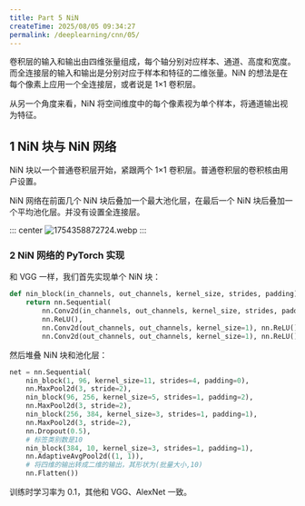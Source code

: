 ```yaml
---
title: Part 5 NiN
createTime: 2025/08/05 09:34:27
permalink: /deeplearning/cnn/05/
---
```


卷积层的输入和输出由四维张量组成，每个轴分别对应样本、通道、高度和宽度。而全连接层的输入和输出是分别对应于样本和特征的二维张量。NiN 的想法是在每个像素上应用一个全连接层，或者说是 1×1 卷积层。

从另一个角度来看，NiN 将空间维度中的每个像素视为单个样本，将通道输出视为特征。

## 1 NiN 块与 NiN 网络

NiN 块以一个普通卷积层开始，紧跟两个 1×1 卷积层。普通卷积层的卷积核由用户设置。

NiN 网络在前面几个 NiN 块后叠加一个最大池化层，在最后一个 NiN 块后叠加一个平均池化层。并没有设置全连接层。

::: center
![1754358872724.webp](https://oss.yoake.cc/art/deeplearning/1754358872724.webp) 
:::

### 2 NiN 网络的 PyTorch 实现

和 VGG 一样，我们首先实现单个 NiN 块：

```py
def nin_block(in_channels, out_channels, kernel_size, strides, padding):
    return nn.Sequential(
        nn.Conv2d(in_channels, out_channels, kernel_size, strides, padding),
        nn.ReLU(),
        nn.Conv2d(out_channels, out_channels, kernel_size=1), nn.ReLU(),
        nn.Conv2d(out_channels, out_channels, kernel_size=1), nn.ReLU())
```

然后堆叠 NiN 块和池化层：

```py
net = nn.Sequential(
    nin_block(1, 96, kernel_size=11, strides=4, padding=0),
    nn.MaxPool2d(3, stride=2),
    nin_block(96, 256, kernel_size=5, strides=1, padding=2),
    nn.MaxPool2d(3, stride=2),
    nin_block(256, 384, kernel_size=3, strides=1, padding=1),
    nn.MaxPool2d(3, stride=2),
    nn.Dropout(0.5),
    # 标签类别数是10
    nin_block(384, 10, kernel_size=3, strides=1, padding=1),
    nn.AdaptiveAvgPool2d((1, 1)),
    # 将四维的输出转成二维的输出，其形状为(批量大小,10)
    nn.Flatten())
```

训练时学习率为 0.1，其他和 VGG、AlexNet 一致。